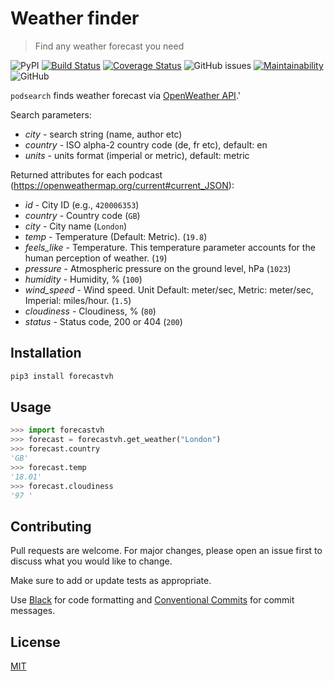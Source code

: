 # Weather finder

> Find any weather forecast you need

![PyPI](https://img.shields.io/pypi/v/forecastvh)
[![Build Status](https://travis-ci.com/MorningStar-png/forecastvh-py.svg?branch=master)](https://travis-ci.com/MorningStar-png/forecastvh-py)
[![Coverage Status](https://coveralls.io/repos/github/MorningStar-png/forecastvh-py/badge.svg?branch=master)](https://coveralls.io/github/MorningStar-png/forecastvh-py?branch=master)
![GitHub issues](https://img.shields.io/github/issues/MorningStar-png/forecastvh-py)
[![Maintainability](https://api.codeclimate.com/v1/badges/3784e7d1af07db0d982c/maintainability)](https://codeclimate.com/github/MorningStar-png/forecastvh-py/maintainability)
![GitHub](https://img.shields.io/github/license/MorningStar-png/forecastvh-py)

`podsearch` finds weather forecast via [OpenWeather API](https://openweathermap.org/current).'

Search parameters:

- *city* - search string (name, author etc)
- *country* - ISO alpha-2 country code (de, fr etc), default: en
- *units* - units format (imperial or metric), default: metric

Returned attributes for each podcast (https://openweathermap.org/current#current_JSON):

- *id* - City ID (e.g., `420006353`)
- *country* - Country code (`GB`)
- *city* - City name (`London`)
- *temp* - Temperature (Default: Metric). (`19.8`)
- *feels_like* - Temperature. This temperature parameter accounts for the human perception of weather. (`19`)
- *pressure* - Atmospheric pressure on the ground level, hPa (`1023`)
- *humidity* - Humidity, % (`100`)
- *wind_speed* - Wind speed. Unit Default: meter/sec, Metric: meter/sec, Imperial: miles/hour. (`1.5`)
- *cloudiness* - Cloudiness, % (`80`)
- *status* - Status code, 200 or 404 (`200`)

## Installation

```sh
pip3 install forecastvh
```

## Usage

```python
>>> import forecastvh
>>> forecast = forecastvh.get_weather("London")
>>> forecast.country
'GB'
>>> forecast.temp
'18.01'
>>> forecast.cloudiness
'97	'
```

## Contributing

Pull requests are welcome. For major changes, please open an issue first to discuss what you would like to change.

Make sure to add or update tests as appropriate.

Use [Black](https://black.readthedocs.io/en/stable/) for code formatting and [Conventional Commits](https://www.conventionalcommits.org/en/v1.0.0-beta.4/) for commit messages.

## License

[MIT](https://choosealicense.com/licenses/mit/)
